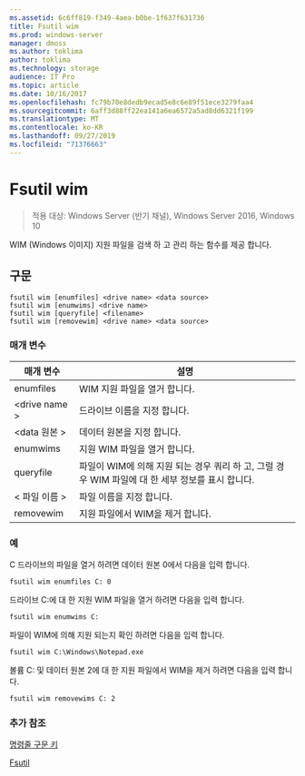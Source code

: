 ```yaml
---
ms.assetid: 6c6ff819-f349-4aea-b0be-1f637f631736
title: Fsutil wim
ms.prod: windows-server
manager: dmoss
ms.author: toklima
author: toklima
ms.technology: storage
audience: IT Pro
ms.topic: article
ms.date: 10/16/2017
ms.openlocfilehash: fc79b70e8dedb9ecad5e8c6e89f51ece3279faa4
ms.sourcegitcommit: 6aff3d88ff22ea141a6ea6572a5ad8dd6321f199
ms.translationtype: MT
ms.contentlocale: ko-KR
ms.lasthandoff: 09/27/2019
ms.locfileid: "71376663"
---
```

# <a name="fsutil-wim"></a>Fsutil wim
>적용 대상: Windows Server (반기 채널), Windows Server 2016, Windows 10

WIM (Windows 이미지) 지원 파일을 검색 하 고 관리 하는 함수를 제공 합니다.

## <a name="syntax"></a>구문

```
fsutil wim [enumfiles] <drive name> <data source>
fsutil wim [enumwims] <drive name>
fsutil wim [queryfile] <filename>
fsutil wim [removewim] <drive name> <data source>
```

### <a name="parameters"></a>매개 변수

|매개 변수|설명|
|-------------|---------------|
|enumfiles|WIM 지원 파일을 열거 합니다.|
|\<drive name >|드라이브 이름을 지정 합니다.|
|\<data 원본 >|데이터 원본을 지정 합니다.|
|enumwims|지원 WIM 파일을 열거 합니다.|
|queryfile|파일이 WIM에 의해 지원 되는 경우 쿼리 하 고, 그럴 경우 WIM 파일에 대 한 세부 정보를 표시 합니다.|
|\< 파일 이름 >|파일 이름을 지정 합니다.|
|removewim|지원 파일에서 WIM을 제거 합니다.|




### <a name="examples"></a>예

C 드라이브의 파일을 열거 하려면 데이터 원본 0에서 다음을 입력 합니다.

```
fsutil wim enumfiles C: 0
```

드라이브 C:에 대 한 지원 WIM 파일을 열거 하려면 다음을 입력 합니다.

```
fsutil wim enumwims C:
```

파일이 WIM에 의해 지원 되는지 확인 하려면 다음을 입력 합니다.

```
fsutil wim C:\Windows\Notepad.exe
```

볼륨 C: 및 데이터 원본 2에 대 한 지원 파일에서 WIM을 제거 하려면 다음을 입력 합니다.

```
fsutil wim removewims C: 2
```

### <a name="additional-references"></a>추가 참조
[명령줄 구문 키](Command-Line-Syntax-Key.md)

[Fsutil](Fsutil.md)